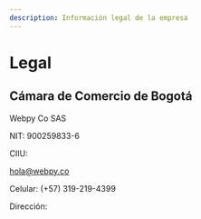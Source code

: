 ```yaml
---
description: Información legal de la empresa
---
```


# Legal

## Cámara de Comercio de Bogotá

Webpy Co SAS

NIT: 900259833-6

CIIU:

hola@webpy.co

Celular: (+57) 319-219-4399

Dirección:&#x20;
